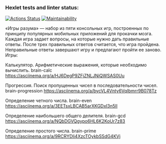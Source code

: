 ### Hexlet tests and linter status:
[![Actions Status](https://github.com/trast215/frontend-project-44/actions/workflows/hexlet-check.yml/badge.svg)](https://github.com/trast215/frontend-project-44/actions)
[![Maintainability](https://api.codeclimate.com/v1/badges/9dc8462efdc2cff7b94c/maintainability)](https://codeclimate.com/github/trast215/frontend-project-44/maintainability)

«Игры разума» — набор из пяти консольных игр, построенных по принципу популярных мобильных приложений для прокачки мозга. Каждая игра задает вопросы, на которые нужно дать правильные ответы. После трех правильных ответов считается, что игра пройдена. Неправильные ответы завершают игру и предлагают пройти ее заново. Игры:

Калькулятор. Арифметические выражения, которые необходимо вычислить. brain-calc https://asciinema.org/a/HJ6DegP9ZFjZNLJNiQWSAS0Uu 

Прогрессия. Поиск пропущенных чисел в последовательности чисел. brain-progression https://asciinema.org/a/bycVL4Vnty6VqIbmrr9B078Tz 

Определение четного числа. brain-even https://asciinema.org/a/3EETsxLBCAB5arXKGDxI3n5lI

Определение наибольшего общего делителя. brain-gcd https://asciinema.org/a/NQbDGVQgypo6HL6K2KoUr7z83   

Определение простого числа. brain-prime https://asciinema.org/a/9RCRYDli4XzcTOykbSSdG4KVj  
